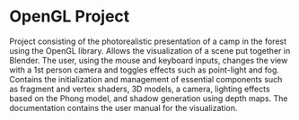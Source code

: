 # OpenGL Project
Project consisting of the photorealistic presentation of a camp in the forest using the OpenGL library.
Allows the visualization of a scene put together in Blender. 
The user, using the mouse and keyboard inputs, changes the view with a 1st person camera and toggles effects such as point-light and fog.
Contains the initialization and management of essential components such as fragment and vertex shaders, 3D models, a camera, lighting effects based on the Phong model, and shadow generation using depth maps.
The documentation contains the user manual for the visualization.
